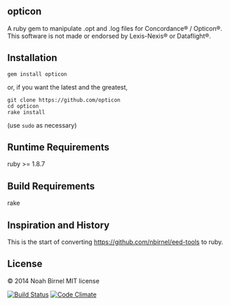 opticon
---------
A ruby gem to manipulate .opt and .log files
for Concordance® / Opticon®.
This software is not made or endorsed by Lexis-Nexis® or Dataflight®.

Installation
---------
`gem install opticon`

or, if you want the latest and the greatest, 

    git clone https://github.com/opticon
    cd opticon
    rake install

(use `sudo` as necessary)

Runtime Requirements
---------
ruby >= 1.8.7

Build Requirements
---------
rake

Inspiration and History
---------
This is the start of converting
https://github.com/nbirnel/eed-tools
to ruby.

License
---------
© 2014 Noah Birnel
MIT license

[![Build Status](https://travis-ci.org/nbirnel/opticon.png?branch=master)](https://travis-ci.org/nbirnel/opticon)
[![Code Climate](https://codeclimate.com/github/nbirnel/opticon.png)](https://codeclimate.com/github/nbirnel/opticon)
